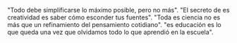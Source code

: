 "Todo debe simplificarse lo máximo posible, pero no más".
"El secreto de es creatividad es saber cómo esconder tus fuentes".
"Toda es ciencia no es más que un refinamiento del pensamiento cotidiano".
"es educación es lo que queda una vez que olvidamos todo lo que aprendió en la escuela".